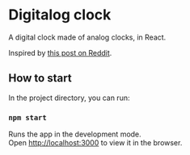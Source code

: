 # Digitalog clock

A digital clock made of analog clocks, in React.

Inspired by [this post on Reddit](https://www.reddit.com/r/oddlysatisfying/comments/paitjp/a_digital_clock_made_of_analogs/).

## How to start

In the project directory, you can run:

### `npm start`

Runs the app in the development mode.\
Open [http://localhost:3000](http://localhost:3000) to view it in the browser.